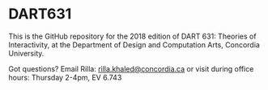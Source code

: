 # DART631

This is the GitHub repository for the 2018 edition of DART 631: Theories of Interactivity, at the Department of Design and Computation Arts, Concordia University.

Got questions? Email Rilla: rilla.khaled@concordia.ca or visit during office hours: Thursday 2-4pm, EV 6.743
